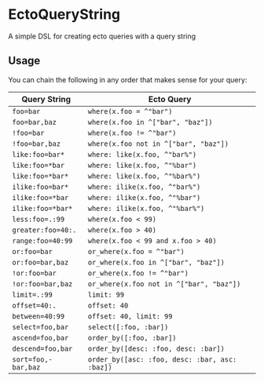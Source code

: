 # EctoQueryString

A simple DSL for creating ecto queries with a query string

## Usage

You can chain the following in any order that makes sense for your query:

Query String        | Ecto Query
---------------     | -----------
`foo=bar`           | `where(x.foo = ^"bar")`
`foo=bar,baz`       | `where(x.foo in ^["bar", "baz"])`
`!foo=bar`          | `where(x.foo != ^"bar")`
`!foo=bar,baz`      | `where(x.foo not in ^["bar", "baz"])`
`like:foo=bar*`     | `where: like(x.foo, ^"bar%")`
`like:foo=*bar`     | `where: like(x.foo, ^"%bar")`
`like:foo=*bar*`    | `where: like(x.foo, ^"%bar%")`
`ilike:foo=bar*`    | `where: ilike(x.foo, ^"bar%")`
`ilike:foo=*bar`    | `where: ilike(x.foo, ^"%bar")`
`ilike:foo=*bar*`   | `where: ilike(x.foo, ^"%bar%")`
`less:foo=.:99`     | `where(x.foo < 99)`
`greater:foo=40:.`  | `where(x.foo > 40)`
`range:foo=40:99`   | `where(x.foo < 99 and x.foo > 40)`
`or:foo=bar`        | `or_where(x.foo = ^"bar")`
`or:foo=bar,baz`    | `or_where(x.foo in ^["bar", "baz"])`
`!or:foo=bar`       | `or_where(x.foo != ^"bar")`
`!or:foo=bar,baz`   | `or_where(x.foo not in ^["bar", "baz"])`
`limit=.:99`        | `limit: 99`
`offset=40:.`       | `offset: 40`
`between=40:99`     | `offset: 40, limit: 99`
`select=foo,bar`    | `select([:foo, :bar])`
`ascend=foo,bar`    | `order_by([:foo, :bar])`
`descend=foo,bar`   | `order_by([desc: :foo, desc: :bar])`
`sort=foo,-bar,baz` | `order_by([asc: :foo, desc: :bar, asc: :baz])`
